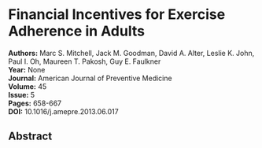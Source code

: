 # Financial Incentives for Exercise Adherence in Adults

**Authors:** Marc S. Mitchell, Jack M. Goodman, David A. Alter, Leslie K. John, Paul I. Oh, Maureen T. Pakosh, Guy E. Faulkner  
**Year:** None  
**Journal:** American Journal of Preventive Medicine  
**Volume:** 45  
**Issue:** 5  
**Pages:** 658-667  
**DOI:** 10.1016/j.amepre.2013.06.017  

## Abstract


